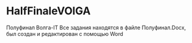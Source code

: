 # HalfFinaleVOlGA
Полуфинал Волга-IT 
Все задания находятся в файле Полуфинал.Docx, был создан и редактирован с помощью Word
